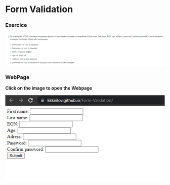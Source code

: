 # Form Validation
### Exercice

![header image](https://github.com/KKKirilov/Form-Validation/blob/master/FormValidationExercise.JPG)

### WebPage

**Click on the image to open the Webpage**

[![1]][2]

[1]: https://github.com/KKKirilov/Form-Validation/blob/master/imagePage.JPG
[2]: https://kkkirilov.github.io/Form-Validation/

